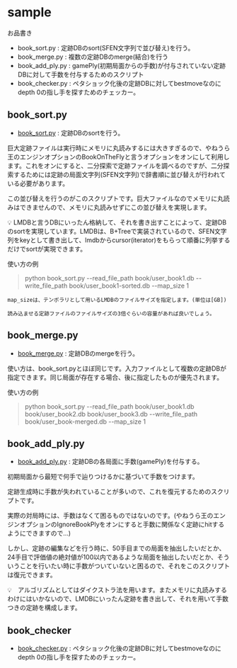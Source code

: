 # sample

お品書き

- book_sort.py : 定跡DBのsort(SFEN文字列で並び替え)を行う。
- book_merge.py : 複数の定跡DBのmerge(結合)を行う
- book_add_ply.py : gamePly(初期局面からの手数)が付与されていない定跡DBに対して手数を付与するためのスクリプト
- book_checker.py : ペタショック化後の定跡DBに対してbestmoveなのにdepth 0の指し手を探すためのチェッカー。

## book_sort.py

- [book_sort.py](../sample/book_sort.py) : 定跡DBのsortを行う。

巨大定跡ファイルは実行時にメモリに丸読みするには大きすぎるので、やねうら王のエンジンオプションのBookOnTheFlyと言うオプションをオンにして利用します。これをオンにすると、二分探索で定跡ファイルを調べるのですが、二分探索するためには定跡の局面文字列(SFEN文字列)で辞書順に並び替えが行われている必要があります。

この並び替えを行うのがこのスクリプトです。巨大ファイルなのでメモリに丸読みはできませんので、メモリに丸読みせずにこの並び替えを実現します。

💡 LMDBと言うDBにいったん格納して、それを書き出すことによって、定跡DBのsortを実現しています。LMDBは、B+Treeで実装されているので、SFEN文字列をkeyとして書き出して、lmdbからcursor(iterator)をもらって順番に列挙するだけでsortが実現できます。

使い方の例

>    python book_sort.py --read_file_path book/user_book1.db -- write_file_path book/user_book1-sorted.db --map_size 1

    map_sizeは、テンポラリとして用いるLMDBのファイルサイズを指定します。(単位は[GB])

    読み込ませる定跡ファイルのファイルサイズの3倍ぐらいの容量があれば良いでしょう。

## book_merge.py

- [book_merge.py](../sample/book_merge.py) : 定跡DBのmergeを行う。

使い方は、book_sort.pyとほぼ同じです。入力ファイルとして複数の定跡DBが指定できます。同じ局面が存在する場合、後に指定したものが優先されます。

使い方の例

>    python book_sort.py --read_file_path book/user_book1.db book/user_book2.db book/user_book3.db --write_file_path book/user_book-merged.db --map_size 1

## book_add_ply.py

- [book_add_ply.py](../sample/book_add_ply.py) : 定跡DBの各局面に手数(gamePly)を付与する。

初期局面から最短で何手で辿りつけるかに基づいて手数をつけます。

定跡生成時に手数が失われていることが多いので、これを復元するためのスクリプトです。

実際の対局時には、手数はなくて困るものではないのです。(やねうら王のエンジンオプションのIgnoreBookPlyをオンにすると手数に関係なく定跡にhitするようにできますので…)

しかし、定跡の編集などを行う時に、50手目までの局面を抽出したいだとか、24手目で評価値の絶対値が100以内であるような局面を抽出したいだとか、そういうことを行いたい時に手数がついていないと困るので、それをこのスクリプトは復元できます。

💡　アルゴリズムとしてはダイクストラ法を用います。またメモリに丸読みするわけにはいかないので、LMDBにいったん定跡を書き出して、それを用いて手数つきの定跡を構成します。

## book_checker

- [book_checker.py](sample/book_checker.py) : ペタショック化後の定跡DBに対してbestmoveなのにdepth 0の指し手を探すためのチェッカー。
